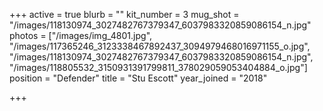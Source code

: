 +++
active = true
blurb = ""
kit_number = 3
mug_shot = "/images/118130974_3027482767379347_6037983320859086154_n.jpg"
photos = ["/images/img_4801.jpg", "/images/117365246_3123338467892437_3094979468016971155_o.jpg", "/images/118130974_3027482767379347_6037983320859086154_n.jpg", "/images/118805532_3150931391799811_378029059053404884_o.jpg"]
position = "Defender"
title = "Stu Escott"
year_joined = "2018"

+++
